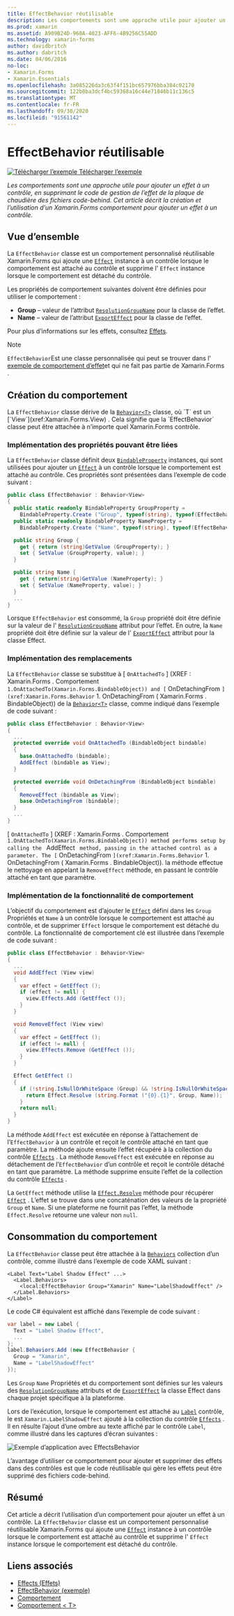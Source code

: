 ```yaml
---
title: EffectBehavior réutilisable
description: Les comportements sont une approche utile pour ajouter un effet à un contrôle, tout en supprimant le code de gestion de l’effet réutilisable dans les fichiers code-behind. Cet article décrit la création et l’utilisation d’un Xamarin.Forms comportement pour ajouter un effet à un contrôle.
ms.prod: xamarin
ms.assetid: A909B24D-960A-4023-AFF6-4B9256C55ADD
ms.technology: xamarin-forms
author: davidbritch
ms.author: dabritch
ms.date: 04/06/2016
no-loc:
- Xamarin.Forms
- Xamarin.Essentials
ms.openlocfilehash: 3a085226da3c63f4f151bc657976bba384c02170
ms.sourcegitcommit: 122b8ba3dcf4bc59368a16c44e71846b11c136c5
ms.translationtype: MT
ms.contentlocale: fr-FR
ms.lasthandoff: 09/30/2020
ms.locfileid: "91561142"
---
```

# <a name="reusable-effectbehavior"></a>EffectBehavior réutilisable

[![Télécharger l’exemple](~/media/shared/download.png) Télécharger l’exemple](https://docs.microsoft.com/samples/xamarin/xamarin-forms-samples/behaviors-effectbehavior)

_Les comportements sont une approche utile pour ajouter un effet à un contrôle, en supprimant le code de gestion de l’effet de la plaque de chaudière des fichiers code-behind. Cet article décrit la création et l’utilisation d’un Xamarin.Forms comportement pour ajouter un effet à un contrôle._

## <a name="overview"></a>Vue d’ensemble

La `EffectBehavior` classe est un comportement personnalisé réutilisable Xamarin.Forms qui ajoute une [`Effect`](xref:Xamarin.Forms.Effect) instance à un contrôle lorsque le comportement est attaché au contrôle et supprime l' `Effect` instance lorsque le comportement est détaché du contrôle.

Les propriétés de comportement suivantes doivent être définies pour utiliser le comportement :

- **Group** – valeur de l’attribut [`ResolutionGroupName`](xref:Xamarin.Forms.ResolutionGroupNameAttribute) pour la classe de l’effet.
- **Name** – valeur de l’attribut [`ExportEffect`](xref:Xamarin.Forms.ExportEffectAttribute) pour la classe de l’effet.

Pour plus d’informations sur les effets, consultez [Effets](~/xamarin-forms/app-fundamentals/effects/index.md).

> [!NOTE]
> `EffectBehavior`Est une classe personnalisée qui peut se trouver dans l' [exemple de comportement d’effet](/samples/xamarin/xamarin-forms-samples/behaviors-effectbehavior)et qui ne fait pas partie de Xamarin.Forms .

## <a name="creating-the-behavior"></a>Création du comportement

La `EffectBehavior` classe dérive de la [`Behavior<T>`](xref:Xamarin.Forms.Behavior`1) classe, où `T` est un [`View`](xref:Xamarin.Forms.View) . Cela signifie que la `EffectBehavior` classe peut être attachée à n’importe quel Xamarin.Forms contrôle.

### <a name="implementing-bindable-properties"></a>Implémentation des propriétés pouvant être liées

La `EffectBehavior` classe définit deux [`BindableProperty`](xref:Xamarin.Forms.BindableProperty) instances, qui sont utilisées pour ajouter un [`Effect`](xref:Xamarin.Forms.Effect) à un contrôle lorsque le comportement est attaché au contrôle. Ces propriétés sont présentées dans l’exemple de code suivant :

```csharp
public class EffectBehavior : Behavior<View>
{
  public static readonly BindableProperty GroupProperty =
    BindableProperty.Create ("Group", typeof(string), typeof(EffectBehavior), null);
  public static readonly BindableProperty NameProperty =
    BindableProperty.Create ("Name", typeof(string), typeof(EffectBehavior), null);

  public string Group {
    get { return (string)GetValue (GroupProperty); }
    set { SetValue (GroupProperty, value); }
  }

  public string Name {
    get { return(string)GetValue (NameProperty); }
    set { SetValue (NameProperty, value); }
  }
  ...
}
```

Lorsque `EffectBehavior` est consommé, la `Group` propriété doit être définie sur la valeur de l' [`ResolutionGroupName`](xref:Xamarin.Forms.ResolutionGroupNameAttribute) attribut pour l’effet. En outre, la `Name` propriété doit être définie sur la valeur de l' [`ExportEffect`](xref:Xamarin.Forms.ExportEffectAttribute) attribut pour la classe Effect.

### <a name="implementing-the-overrides"></a>Implémentation des remplacements

La `EffectBehavior` classe se substitue à [ `OnAttachedTo` ] (XREF : Xamarin.Forms . Comportement `1.OnAttachedTo(Xamarin.Forms.BindableObject)) and [` OnDetachingFrom `](xref:Xamarin.Forms.Behavior` 1. OnDetachingFrom ( Xamarin.Forms . BindableObject)) de la [`Behavior<T>`](xref:Xamarin.Forms.Behavior`1) classe, comme indiqué dans l’exemple de code suivant :

```csharp
public class EffectBehavior : Behavior<View>
{
  ...
  protected override void OnAttachedTo (BindableObject bindable)
  {
    base.OnAttachedTo (bindable);
    AddEffect (bindable as View);
  }

  protected override void OnDetachingFrom (BindableObject bindable)
  {
    RemoveEffect (bindable as View);
    base.OnDetachingFrom (bindable);
  }
  ...
}
```

[ `OnAttachedTo` ] (XREF : Xamarin.Forms . Comportement `1.OnAttachedTo(Xamarin.Forms.BindableObject)) method performs setup by calling the ` AddEffect ` method, passing in the attached control as a parameter. The [` OnDetachingFrom `](xref:Xamarin.Forms.Behavior` 1. OnDetachingFrom ( Xamarin.Forms . BindableObject)). la méthode effectue le nettoyage en appelant la `RemoveEffect` méthode, en passant le contrôle attaché en tant que paramètre.

### <a name="implementing-the-behavior-functionality"></a>Implémentation de la fonctionnalité de comportement

L’objectif du comportement est d’ajouter le [`Effect`](xref:Xamarin.Forms.Effect) défini dans les `Group` Propriétés et `Name` à un contrôle lorsque le comportement est attaché au contrôle, et de supprimer `Effect` lorsque le comportement est détaché du contrôle. La fonctionnalité de comportement clé est illustrée dans l’exemple de code suivant :

```csharp
public class EffectBehavior : Behavior<View>
{
  ...
  void AddEffect (View view)
  {
    var effect = GetEffect ();
    if (effect != null) {
      view.Effects.Add (GetEffect ());
    }
  }

  void RemoveEffect (View view)
  {
    var effect = GetEffect ();
    if (effect != null) {
      view.Effects.Remove (GetEffect ());
    }
  }

  Effect GetEffect ()
  {
    if (!string.IsNullOrWhiteSpace (Group) && !string.IsNullOrWhiteSpace (Name)) {
      return Effect.Resolve (string.Format ("{0}.{1}", Group, Name));
    }
    return null;
  }
}
```

La méthode `AddEffect` est exécutée en réponse à l’attachement de l’`EffectBehavior` à un contrôle et reçoit le contrôle attaché en tant que paramètre. La méthode ajoute ensuite l’effet récupéré à la collection du contrôle [`Effects`](xref:Xamarin.Forms.Element.Effects) . La méthode `RemoveEffect` est exécutée en réponse au détachement de l’`EffectBehavior` d’un contrôle et reçoit le contrôle détaché en tant que paramètre. La méthode supprime ensuite l’effet de la collection du contrôle [`Effects`](xref:Xamarin.Forms.Element.Effects) .

La `GetEffect` méthode utilise la [`Effect.Resolve`](xref:Xamarin.Forms.Effect.Resolve(System.String)) méthode pour récupérer [`Effect`](xref:Xamarin.Forms.Effect) . L’effet se trouve dans une concaténation des valeurs de la propriété `Group` et `Name`. Si une plateforme ne fournit pas l’effet, la méthode `Effect.Resolve` retourne une valeur non `null`.

## <a name="consuming-the-behavior"></a>Consommation du comportement

La `EffectBehavior` classe peut être attachée à la [`Behaviors`](xref:Xamarin.Forms.VisualElement.Behaviors) collection d’un contrôle, comme illustré dans l’exemple de code XAML suivant :

```xaml
<Label Text="Label Shadow Effect" ...>
  <Label.Behaviors>
    <local:EffectBehavior Group="Xamarin" Name="LabelShadowEffect" />
  </Label.Behaviors>
</Label>
```

Le code C# équivalent est affiché dans l’exemple de code suivant :

```csharp
var label = new Label {
  Text = "Label Shadow Effect",
  ...
};
label.Behaviors.Add (new EffectBehavior {
  Group = "Xamarin",
  Name = "LabelShadowEffect"
});
```

Les `Group` `Name` Propriétés et du comportement sont définies sur les valeurs des [`ResolutionGroupName`](xref:Xamarin.Forms.ResolutionGroupNameAttribute) attributs et de [`ExportEffect`](xref:Xamarin.Forms.ExportEffectAttribute) la classe Effect dans chaque projet spécifique à la plateforme.

Lors de l’exécution, lorsque le comportement est attaché au [`Label`](xref:Xamarin.Forms.Label) contrôle, le est `Xamarin.LabelShadowEffect` ajouté à la collection du contrôle [`Effects`](xref:Xamarin.Forms.Element.Effects) . Il en résulte l’ajout d’une ombre au texte affiché par le contrôle `Label`, comme illustré dans les captures d’écran suivantes :

![Exemple d’application avec EffectsBehavior](effect-behavior-images/screenshots.png)

L’avantage d’utiliser ce comportement pour ajouter et supprimer des effets dans des contrôles est que le code réutilisable qui gère les effets peut être supprimé des fichiers code-behind.

## <a name="summary"></a>Résumé

Cet article a décrit l’utilisation d’un comportement pour ajouter un effet à un contrôle. La `EffectBehavior` classe est un comportement personnalisé réutilisable Xamarin.Forms qui ajoute une [`Effect`](xref:Xamarin.Forms.Effect) instance à un contrôle lorsque le comportement est attaché au contrôle et supprime l' `Effect` instance lorsque le comportement est détaché du contrôle.

## <a name="related-links"></a>Liens associés

- [Effects (Effets)](~/xamarin-forms/app-fundamentals/effects/index.md)
- [EffectBehavior (exemple)](/samples/xamarin/xamarin-forms-samples/behaviors-effectbehavior)
- [Comportement](xref:Xamarin.Forms.Behavior)
- [Comportement &lt; T&gt;](xref:Xamarin.Forms.Behavior`1)